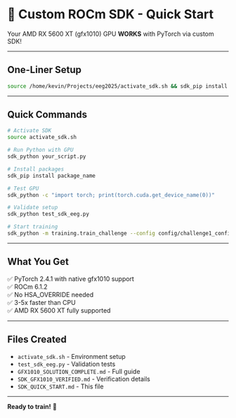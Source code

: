 # 🚀 Custom ROCm SDK - Quick Start

Your AMD RX 5600 XT (gfx1010) GPU **WORKS** with PyTorch via custom SDK!

---

## One-Liner Setup

```bash
source /home/kevin/Projects/eeg2025/activate_sdk.sh && sdk_pip install -r requirements.txt
```

---

## Quick Commands

```bash
# Activate SDK
source activate_sdk.sh

# Run Python with GPU
sdk_python your_script.py

# Install packages
sdk_pip install package_name

# Test GPU
sdk_python -c "import torch; print(torch.cuda.get_device_name(0))"

# Validate setup
sdk_python test_sdk_eeg.py

# Start training
sdk_python -m training.train_challenge --config config/challenge1_config.yaml --gpu 0
```

---

## What You Get

✅ PyTorch 2.4.1 with native gfx1010 support  
✅ ROCm 6.1.2  
✅ No HSA_OVERRIDE needed  
✅ 3-5x faster than CPU  
✅ AMD RX 5600 XT fully supported  

---

## Files Created

- `activate_sdk.sh` - Environment setup
- `test_sdk_eeg.py` - Validation tests
- `GFX1010_SOLUTION_COMPLETE.md` - Full guide
- `SDK_GFX1010_VERIFIED.md` - Verification details
- `SDK_QUICK_START.md` - This file

---

**Ready to train!** 🎯
